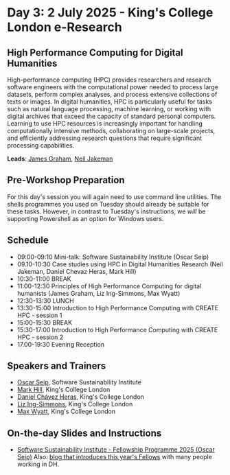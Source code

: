 # Day 3: 2 July 2025 - King's College London e-Research

## High Performance Computing for Digital Humanities

High-performance computing (HPC) provides researchers and research software engineers with the computational power needed to process large datasets, perform complex analyses, and process extensive collections of texts or images. In digital humanities, HPC is particularly useful for tasks such as natural language processing, machine learning, or working with digital archives that exceed the capacity of standard personal computers. Learning to use HPC resources is increasingly important for handling computationally intensive methods, collaborating on large-scale projects, and efficiently addressing research questions that require significant processing capabilities. 

**Leads**: [James Graham](https://www.kcl.ac.uk/people/james-graham), [Neil Jakeman](https://kdl.kcl.ac.uk/about/people/neil-jakeman/)

## Pre-Workshop Preparation

For this day's session you will again need to use command line utilities. The shells programmes you used on Tuesday should already be suitable for these tasks. However, in contrast to Tuesday's instructions, we *will* be supporting Powershell as an option for Windows users.

## Schedule

- 09:00-09:10 Mini-talk: Software Sustainability Institute (Oscar Seip)
- 09.10-10:30 Case studies using HPC in Digital Humanities Research (Neil Jakeman, Daniel Chevaz Heras, Mark Hill)
- 10:30-11:00 BREAK
- 11:00-12:30 Principles of High Performance Computing for digital humanists (James Graham, Liz Ing-Simmons, Max Wyatt)
- 12:30-13:30 LUNCH
- 13:30-15:00 Introduction to High Performance Computing with CREATE HPC - session 1
- 15:00-15:30 BREAK
- 15:30-17:00 Introduction to High Performance Computing with CREATE HPC - session 2
- 17.00-19:30 Evening Reception

## Speakers and Trainers

- [Oscar Seip](https://www.software.ac.uk/our-people/oscar-seip), Software Sustainability Institute
- [Mark Hill](https://www.kcl.ac.uk/people/mark-j.-hill), King's College London
- [Daniel Chávez Heras](https://www.kcl.ac.uk/people/daniel-chavez-heras), King's College London
- [Liz Ing-Simmons](https://www.kcl.ac.uk/people/liz-ing-simmons), King's College London
- [Max Wyatt](https://www.kcl.ac.uk/people/max-wyatt), King's College London

## On-the-day Slides and Instructions

- [Software Sustainability Institute - Fellowship Programme 2025 (Oscar Seip)](https://zenodo.org/records/15789159) Also: [blog that introduces this year's Fellows](https://www.software.ac.uk/news/introducing-2025-fellowship-cohort-insights-and-celebrations) with many people working in DH.
